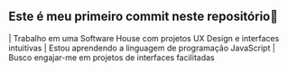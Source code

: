 ## Este é meu primeiro commit neste repositório👋

| Trabalho em uma Software House com projetos UX Design e interfaces intuitivas 
| Estou aprendendo a linguagem de programação JavaScript
| Busco engajar-me em projetos de interfaces facilitadas
